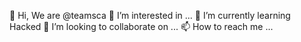 👋 Hi, We are @teamsca
👀 I’m interested in ...
🌱 I’m currently learning Hacked
💞️ I’m looking to collaborate on ...
📫 How to reach me ...

<!---
teamsca/teamsca is a ✨ special ✨ repository because its `README.md` (this file) appears on your GitHub profile.
You can click the Preview link to take a look at your changes.
--->
